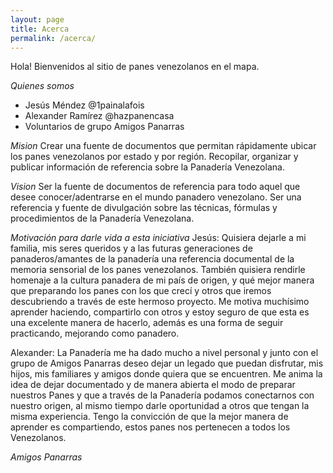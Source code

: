 ```yaml
---
layout: page
title: Acerca
permalink: /acerca/
---
```

Hola!
Bienvenidos al sitio de panes venezolanos en el mapa.

*Quienes somos*
- Jesús Méndez @1painalafois
- Alexander Ramírez @hazpanencasa
- Voluntarios de grupo Amigos Panarras

*Mision*
Crear una fuente de documentos que permitan rápidamente ubicar los panes venezolanos por estado y por región.
Recopilar, organizar y publicar información de referencia sobre la Panadería Venezolana.

*Vision*
Ser la fuente de documentos de referencia para todo aquel que desee conocer/adentrarse en el mundo panadero venezolano.
Ser una referencia y fuente de divulgación sobre las técnicas, fórmulas y procedimientos de la Panadería Venezolana.

*Motivación para darle vida a esta iniciativa*
Jesús: Quisiera dejarle a mi familia, mis seres queridos y a las futuras generaciones de panaderos/amantes de la panadería una referencia documental de la memoria sensorial de los panes venezolanos. También quisiera rendirle homenaje a la cultura panadera de mi país de origen, y qué mejor manera que preparando los panes con los que crecí y otros que iremos descubriendo a través de este hermoso proyecto. Me motiva muchísimo aprender haciendo, compartirlo con otros y estoy seguro de que esta es una excelente manera de hacerlo, además es una forma de seguir practicando, mejorando como panadero.

Alexander: La Panadería me ha dado mucho a nivel personal y junto con el grupo de Amigos Panarras deseo dejar un legado que puedan disfrutar, mis hijos, mis familiares y amigos donde quiera que se encuentren. Me anima la idea de dejar documentado y de manera abierta el modo de preparar nuestros Panes y que a través de la Panadería podamos conectarnos con nuestro origen, al mismo tiempo darle oportunidad a otros que tengan la misma experiencia. Tengo la convicción de que la mejor manera de aprender es compartiendo, estos panes nos pertenecen a todos los Venezolanos.


*Amigos Panarras*

